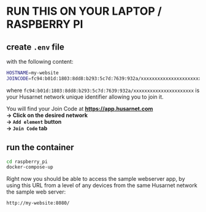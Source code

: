 # RUN THIS ON YOUR LAPTOP / RASPBERRY PI

## create `.env` file

with the following content:

```bash
HOSTNAME=my-website
JOINCODE=fc94:b01d:1803:8dd8:b293:5c7d:7639:932a/xxxxxxxxxxxxxxxxxxxxxx
```

where `fc94:b01d:1803:8dd8:b293:5c7d:7639:932a/xxxxxxxxxxxxxxxxxxxxxx` is your Husarnet network unique identifier allowing you to join it.


You will find your Join Code at **https://app.husarnet.com  
 -> Click on the desired network  
 -> `Add element` button  
 -> `Join Code` tab** 

## run the container

```bash
cd raspberry_pi
docker-compose-up
```

Right now you should be able to access the sample webserver app, by using this URL from a level of any devices from the same Husarnet network the sample web server:

```
http://my-website:8080/
```
